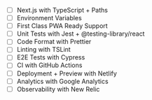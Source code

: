 - [ ] Next.js with TypeScript + Paths
- [ ] Environment Variables
- [ ] First Class PWA Ready Support
- [ ] Unit Tests with Jest + @testing-library/react
- [ ] Code Format with Prettier
- [ ] Linting with TSLint
- [ ] E2E Tests with Cypress
- [ ] CI with GitHub Actions
- [ ] Deployment + Preview with Netlify
- [ ] Analytics with Google Analytics
- [ ] Observability with New Relic
